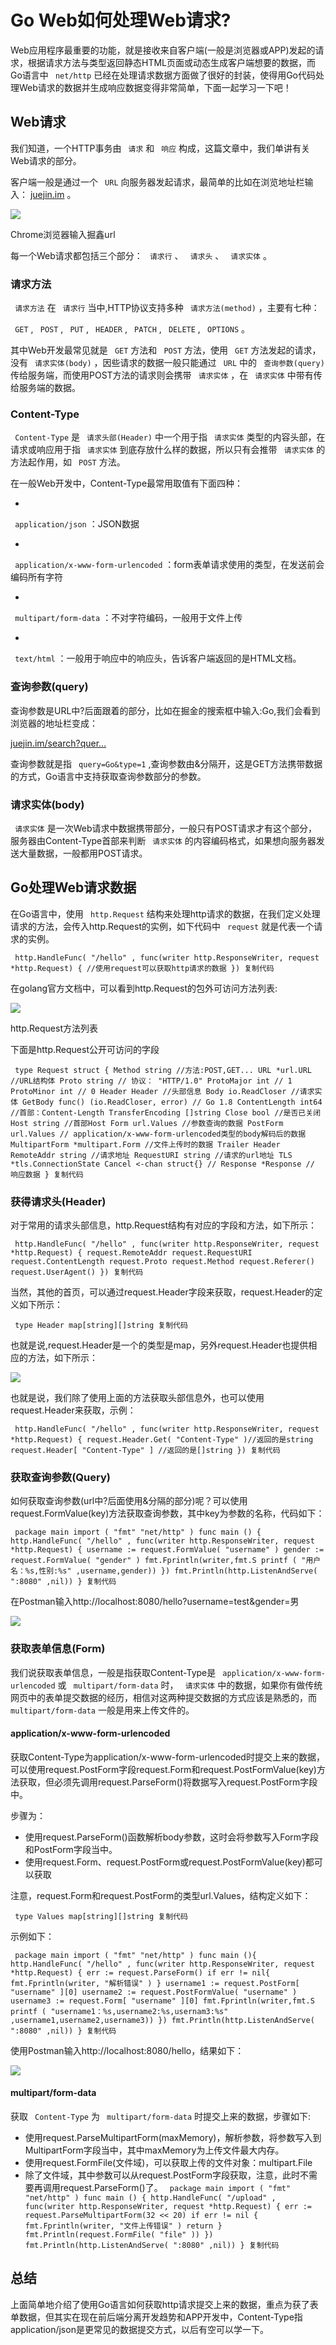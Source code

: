 # Go Web如何处理Web请求? #

Web应用程序最重要的功能，就是接收来自客户端(一般是浏览器或APP)发起的请求，根据请求方法与类型返回静态HTML页面或动态生成客户端想要的数据，而Go语言中 ` net/http` 已经在处理请求数据方面做了很好的封装，使得用Go代码处理Web请求的数据并生成响应数据变得非常简单，下面一起学习一下吧！

## Web请求 ##

我们知道，一个HTTP事务由 ` 请求` 和 ` 响应` 构成，这篇文章中，我们单讲有关Web请求的部分。

客户端一般是通过一个 ` URL` 向服务器发起请求，最简单的比如在浏览地址栏输入： [juejin.im]( https://juejin.im ) 。

![](https://user-gold-cdn.xitu.io/2019/3/27/169bec8079815536?imageView2/0/w/1280/h/960/ignore-error/1)

Chrome浏览器输入掘鑫url

每一个Web请求都包括三个部分： ` 请求行` 、 ` 请求头` 、 ` 请求实体` 。

### 请求方法 ###

` 请求方法` 在 ` 请求行` 当中,HTTP协议支持多种 ` 请求方法(method)` ，主要有七种：

` GET` , ` POST` , ` PUT` , ` HEADER` , ` PATCH` , ` DELETE` , ` OPTIONS` 。

其中Web开发最常见就是 ` GET` 方法和 ` POST` 方法，使用 ` GET` 方法发起的请求，没有 ` 请求实体(body)` ，因些请求的数据一般只能通过 ` URL` 中的 ` 查询参数(query)` 传给服务端，而使用POST方法的请求则会携带 ` 请求实体` ，在 ` 请求实体` 中带有传给服务端的数据。

### Content-Type ###

` Content-Type` 是 ` 请求头部(Header)` 中一个用于指 ` 请求实体` 类型的内容头部，在请求或响应用于指 ` 请求实体` 到底存放什么样的数据，所以只有会推带 ` 请求实体` 的方法起作用，如 ` POST` 方法。

在一般Web开发中，Content-Type最常用取值有下面四种：

* 

` application/json` ：JSON数据

* 

` application/x-www-form-urlencoded` ：form表单请求使用的类型，在发送前会编码所有字符

* 

` multipart/form-data` ：不对字符编码，一般用于文件上传

* 

` text/html` ：一般用于响应中的响应头，告诉客户端返回的是HTML文档。

### 查询参数(query) ###

查询参数是URL中?后面跟着的部分，比如在掘金的搜索框中输入:Go,我们会看到浏览器的地址栏变成：

[juejin.im/search?quer…]( https://juejin.im/search?query=Go&type=1 )

查询参数就是指 ` query=Go&type=1` ,查询参数由&分隔开，这是GET方法携带数据的方式，Go语言中支持获取查询参数部分的参数。

### 请求实体(body) ###

` 请求实体` 是一次Web请求中数据携带部分，一般只有POST请求才有这个部分，服务器由Content-Type首部来判断 ` 请求实体` 的内容编码格式，如果想向服务器发送大量数据，一般都用POST请求。

## Go处理Web请求数据 ##

在Go语言中，使用 ` http.Request` 结构来处理http请求的数据，在我们定义处理请求的方法，会传入http.Request的实例，如下代码中 ` request` 就是代表一个请求的实例。

` http.HandleFunc( "/hello" , func(writer http.ResponseWriter, request *http.Request) { //使用request可以获取http请求的数据 }) 复制代码`

在golang官方文档中，可以看到http.Request的包外可访问方法列表:

![](https://user-gold-cdn.xitu.io/2019/3/27/169be6f7fdd2f879?imageView2/0/w/1280/h/960/ignore-error/1)

http.Request方法列表

下面是http.Request公开可访问的字段

` type Request struct { Method string //方法:POST,GET... URL *url.URL //URL结构体 Proto string // 协议： "HTTP/1.0" ProtoMajor int // 1 ProtoMinor int // 0 Header Header //头部信息 Body io.ReadCloser //请求实体 GetBody func() (io.ReadCloser, error) // Go 1.8 ContentLength int64 //首部：Content-Length TransferEncoding []string Close bool //是否已关闭 Host string //首部Host Form url.Values //参数查询的数据 PostForm url.Values // application/x-www-form-urlencoded类型的body解码后的数据 MultipartForm *multipart.Form //文件上传时的数据 Trailer Header RemoteAddr string //请求地址 RequestURI string //请求的url地址 TLS *tls.ConnectionState Cancel <-chan struct{} // Response *Response // 响应数据 } 复制代码`

### 获得请求头(Header) ###

对于常用的请求头部信息，http.Request结构有对应的字段和方法，如下所示：

` http.HandleFunc( "/hello" , func(writer http.ResponseWriter, request *http.Request) { request.RemoteAddr request.RequestURI request.ContentLength request.Proto request.Method request.Referer() request.UserAgent() }) 复制代码`

当然，其他的首页，可以通过request.Header字段来获取，request.Header的定义如下所示：

` type Header map[string][]string 复制代码`

也就是说,request.Header是一个的类型是map，另外request.Header也提供相应的方法，如下所示：

![](https://user-gold-cdn.xitu.io/2019/3/27/169be7fc5022391a?imageView2/0/w/1280/h/960/ignore-error/1)

也就是说，我们除了使用上面的方法获取头部信息外，也可以使用request.Header来获取，示例：

` http.HandleFunc( "/hello" , func(writer http.ResponseWriter, request *http.Request) { request.Header.Get( "Content-Type" )//返回的是string request.Header[ "Content-Type" ] //返回的是[]string }) 复制代码`

### 获取查询参数(Query) ###

如何获取查询参数(url中?后面使用&分隔的部分)呢？可以使用request.FormValue(key)方法获取查询参数，其中key为参数的名称，代码如下：

` package main import ( "fmt" "net/http" ) func main () { http.HandleFunc( "/hello" , func(writer http.ResponseWriter, request *http.Request) { username := request.FormValue( "username" ) gender := request.FormValue( "gender" ) fmt.Fprintln(writer,fmt.S printf ( "用户名：%s,性别:%s" ,username,gender)) }) fmt.Println(http.ListenAndServe( ":8080" ,nil)) } 复制代码`

在Postman输入http://localhost:8080/hello?username=test&gender=男

![](https://user-gold-cdn.xitu.io/2019/3/27/169bf6731bbc68a7?imageView2/0/w/1280/h/960/ignore-error/1)

### 获取表单信息(Form) ###

我们说获取表单信息，一般是指获取Content-Type是 ` application/x-www-form-urlencoded` 或 ` multipart/form-data` 时， ` 请求实体` 中的数据，如果你有做传统网页中的表单提交数据的经历，相信对这两种提交数据的方式应该是熟悉的，而 ` multipart/form-data` 一般是用来上传文件的。

#### application/x-www-form-urlencoded ####

获取Content-Type为application/x-www-form-urlencoded时提交上来的数据，可以使用request.PostForm字段request.Form和request.PostFormValue(key)方法获取，但必须先调用request.ParseForm()将数据写入request.PostForm字段中。

步骤为：

* 使用request.ParseForm()函数解析body参数，这时会将参数写入Form字段和PostForm字段当中。
* 使用request.Form、request.PostForm或request.PostFormValue(key)都可以获取

注意，request.Form和request.PostForm的类型url.Values，结构定义如下：

` type Values map[string][]string 复制代码`

示例如下：

` package main import ( "fmt" "net/http" ) func main (){ http.HandleFunc( "/hello" , func(writer http.ResponseWriter, request *http.Request) { err := request.ParseForm() if err != nil{ fmt.Fprintln(writer, "解析错误" ) } username1 := request.PostForm[ "username" ][0] username2 := request.PostFormValue( "username" ) username3 := request.Form[ "username" ][0] fmt.Fprintln(writer,fmt.S printf ( "username1：%s,username2:%s,usernam3:%s" ,username1,username2,username3)) }) fmt.Println(http.ListenAndServe( ":8080" ,nil)) } 复制代码`

使用Postman输入http://localhost:8080/hello，结果如下：

![](https://user-gold-cdn.xitu.io/2019/3/27/169bf643c7fada78?imageView2/0/w/1280/h/960/ignore-error/1)

#### multipart/form-data ####

获取 ` Content-Type` 为 ` multipart/form-data` 时提交上来的数据，步骤如下:

* 使用request.ParseMultipartForm(maxMemory)，解析参数，将参数写入到MultipartForm字段当中，其中maxMemory为上传文件最大内存。
* 使用request.FormFile(文件域)，可以获取上传的文件对象：multipart.File
* 除了文件域，其中参数可以从request.PostForm字段获取，注意，此时不需要再调用request.ParseForm()了。
` package main import ( "fmt" "net/http" ) func main () { http.HandleFunc( "/upload" , func(writer http.ResponseWriter, request *http.Request) { err := request.ParseMultipartForm(32 << 20) if err != nil { fmt.Fprintln(writer, "文件上传错误" ) return } fmt.Println(request.FormFile( "file" )) }) fmt.Println(http.ListenAndServe( ":8080" ,nil)) } 复制代码`

## 总结 ##

上面简单地介绍了使用Go语言如何获取http请求提交上来的数据，重点为获了表单数据，但其实在现在前后端分离开发趋势和APP开发中，Content-Type指application/json是更常见的数据提交方式，以后有空可以学一下。